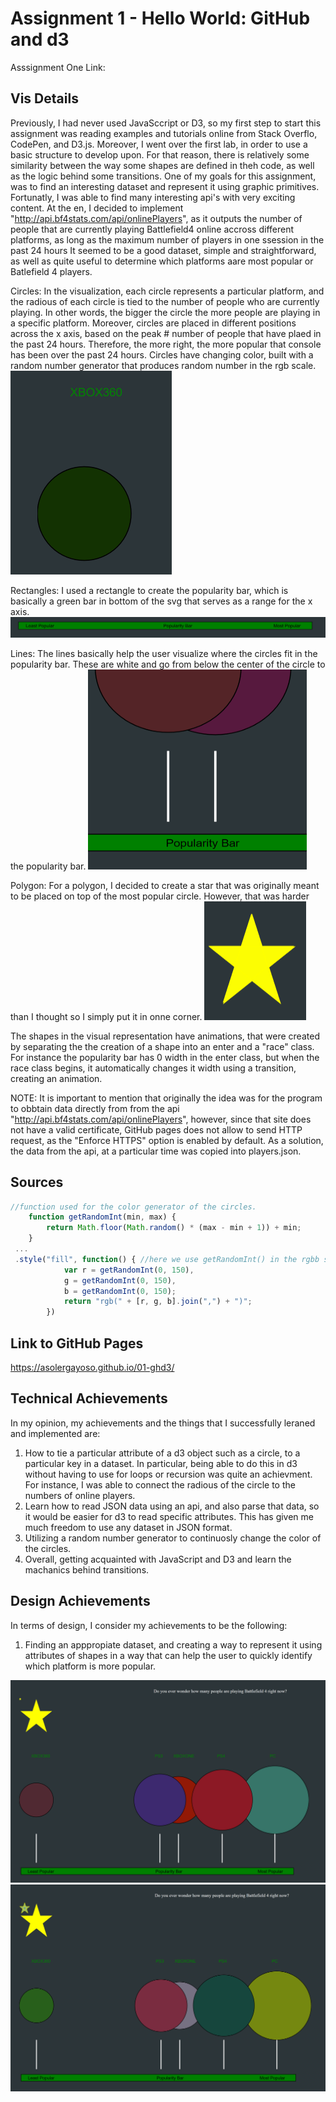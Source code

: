 Assignment 1 - Hello World: GitHub and d3  
===

Asssignment One Link:

Vis Details
---
  
  Previously, I had never used JavaSccript or D3, so my first step to start this assignment was reading examples and tutorials online from Stack Overflo, CodePen, and D3.js. Moreover,  I went over the first lab, in order to use a basic structure to develop upon. For that  reason, there is relatively some  similarity between the way some shapes are  defined in theh code, as well as the logic behind some transitions. 
  One of my  goals for this assignment, was to find an interesting dataset and represent it using graphic primitives. Fortunatly, I was able to find many interesting api's with very exciting content. At the en, I decided to  implement  "http://api.bf4stats.com/api/onlinePlayers", as it outputs the number  of people that are currently playing Battlefield4 online accross different platforms, as long as the maximum  number  of players in one ssession in the past 24 hours It seemed to be  a good dataset, simple and straightforward, as well as quite useful to determine which platforms aare most popular or Batlefield 4 players. 
  
 Circles:  In the visualization, each circle represents a particular platform, and the radious of each circle is tied to the number of people  who are currently  playing. In other words, the bigger the circle the more people are playing in a specific platform. Moreover, circles are placed in different positions across the x axis, based  on the peak  # number of people  that  have  plaed in the past 24 hours. Therefore, the more right, the more popular that console has  been over the past 24 hours. Circles have changing color, built with a random number  generator that produces random number in the rgb scale. 
 <img src="https://github.com/asolergayoso/01-ghd3/blob/master/Capture3.PNG" width="258" height="326">
 
 Rectangles: I used a rectangle to create the popularity bar, which is basically a green bar in bottom of the  svg that serves as a  range  for the x axis.
![alt text](https://github.com/asolergayoso/01-ghd3/blob/master/Capture4.PNG)
 
  Lines: The lines basically help the user visualize where the circles fit in the popularity bar. These are white and  go from below the center of the circle to the popularity bar. 
<img src="https://github.com/asolergayoso/01-ghd3/blob/master/Capture6.PNG" width="350" height="320">
  
  Polygon: For a polygon,  I decided to create a star that was originally meant to be placed on top of the  most popular circle. However,  that was harder  than I thought so I simply put it in onne corner. 
<img src="https://github.com/asolergayoso/01-ghd3/blob/master/Capture5.PNG" width="163" height="190">

The shapes in the visual representation have animations, that were created by separating the the creation of a shape into an enter and a "race" class. For instance the  popularity bar has 0  width in the enter class, but when the race class begins, it automatically changes it width using a transition, creating an animation. 

NOTE: It is important  to mention that originally the idea was for the program to obbtain data directly from from the api "http://api.bf4stats.com/api/onlinePlayers", however, since that site does not have a valid certificate, GitHub pages does not allow to send HTTP request, as the "Enforce HTTPS" option is enabled by default.  As a solution, the data  from the api, at a particular time was copied into players.json.

Sources
---


```javascript
//function used for the color generator of the circles. 
	function getRandomInt(min, max) {
		return Math.floor(Math.random() * (max - min + 1)) + min;
	}
 ...
 .style("fill", function() { //here we use getRandomInt() in the rgbb scale
    		var r = getRandomInt(0, 150),
       		g = getRandomInt(0, 150),
        	b = getRandomInt(0, 150);
    		return "rgb(" + [r, g, b].join(",") + ")";
  		})
```

Link to GitHub Pages
---
https://asolergayoso.github.io/01-ghd3/


Technical Achievements  
---
In my opinion, my achievements and the things that I successfully leraned and implemented are:

1. How to tie a particular attribute of a d3  object such as a circle, to a  particular key in a dataset. In particular, being able to do this in d3  without having  to use  for loops or recursion was quite an achievment. For instance, I was able to connect  the radious of the circle to the numbers of online players.
2. Learn how to read JSON data  using an api, and also parse that data, so it would be easier for d3 to read specific attributes. This has given me much freedom to use any dataset in JSON format.
3. Utilizing a random number generator to continuosly change the color of the circles. 
4. Overall, getting acquainted with JavaScript and D3 and learn the machanics behind transitions. 

Design Achievements 
---
In terms of design, I consider my achievements to be the following:

1. Finding an apppropiate dataset, and creating a way to represent it using attributes of shapes  in a  way that can help the user to quickly identify which platform is more popular.


![alt text](https://github.com/asolergayoso/01-ghd3/blob/master/Capture1.PNG)
![alt text](https://github.com/asolergayoso/01-ghd3/blob/master/Capture2.PNG)
